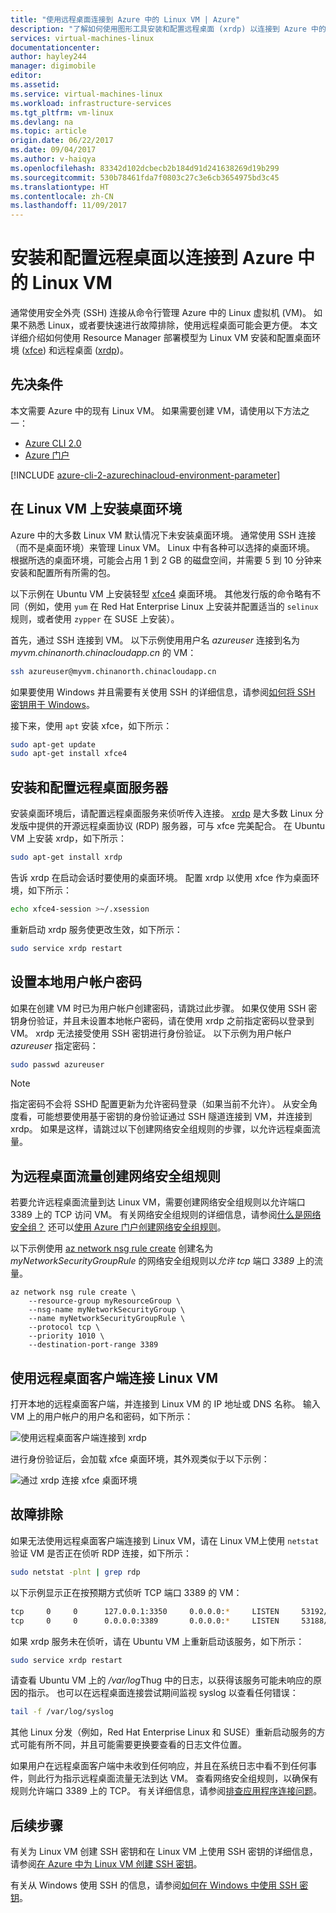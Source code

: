 ```yaml
---
title: "使用远程桌面连接到 Azure 中的 Linux VM | Azure"
description: "了解如何使用图形工具安装和配置远程桌面 (xrdp) 以连接到 Azure 中的 Linux VM"
services: virtual-machines-linux
documentationcenter: 
author: hayley244
manager: digimobile
editor: 
ms.assetid: 
ms.service: virtual-machines-linux
ms.workload: infrastructure-services
ms.tgt_pltfrm: vm-linux
ms.devlang: na
ms.topic: article
origin.date: 06/22/2017
ms.date: 09/04/2017
ms.author: v-haiqya
ms.openlocfilehash: 83342d102dcbecb2b184d91d241638269d19b299
ms.sourcegitcommit: 530b78461fda7f0803c27c3e6cb3654975bd3c45
ms.translationtype: HT
ms.contentlocale: zh-CN
ms.lasthandoff: 11/09/2017
---
```

# <a name="install-and-configure-remote-desktop-to-connect-to-a-linux-vm-in-azure"></a>安装和配置远程桌面以连接到 Azure 中的 Linux VM
通常使用安全外壳 (SSH) 连接从命令行管理 Azure 中的 Linux 虚拟机 (VM)。 如果不熟悉 Linux，或者要快速进行故障排除，使用远程桌面可能会更方便。 本文详细介绍如何使用 Resource Manager 部署模型为 Linux VM 安装和配置桌面环境 ([xfce](https://www.xfce.org)) 和远程桌面 ([xrdp](http://www.xrdp.org))。

## <a name="prerequisites"></a>先决条件
本文需要 Azure 中的现有 Linux VM。 如果需要创建 VM，请使用以下方法之一：

- [Azure CLI 2.0](quick-create-cli.md)
- [Azure 门户](quick-create-portal.md)

[!INCLUDE [azure-cli-2-azurechinacloud-environment-parameter](../../../includes/azure-cli-2-azurechinacloud-environment-parameter.md)]

## <a name="install-a-desktop-environment-on-your-linux-vm"></a>在 Linux VM 上安装桌面环境
Azure 中的大多数 Linux VM 默认情况下未安装桌面环境。 通常使用 SSH 连接（而不是桌面环境）来管理 Linux VM。 Linux 中有各种可以选择的桌面环境。 根据所选的桌面环境，可能会占用 1 到 2 GB 的磁盘空间，并需要 5 到 10 分钟来安装和配置所有所需的包。

以下示例在 Ubuntu VM 上安装轻型 [xfce4](https://www.xfce.org/) 桌面环境。 其他发行版的命令略有不同（例如，使用 `yum` 在 Red Hat Enterprise Linux 上安装并配置适当的 `selinux` 规则，或者使用 `zypper` 在 SUSE 上安装）。

首先，通过 SSH 连接到 VM。 以下示例使用用户名 *azureuser* 连接到名为 *myvm.chinanorth.chinacloudapp.cn* 的 VM：

```bash
ssh azureuser@myvm.chinanorth.chinacloudapp.cn
```

如果要使用 Windows 并且需要有关使用 SSH 的详细信息，请参阅[如何将 SSH 密钥用于 Windows](ssh-from-windows.md)。

接下来，使用 `apt` 安装 xfce，如下所示：

```bash
sudo apt-get update
sudo apt-get install xfce4
```

## <a name="install-and-configure-a-remote-desktop-server"></a>安装和配置远程桌面服务器
安装桌面环境后，请配置远程桌面服务来侦听传入连接。 [xrdp](http://xrdp.org) 是大多数 Linux 分发版中提供的开源远程桌面协议 (RDP) 服务器，可与 xfce 完美配合。 在 Ubuntu VM 上安装 xrdp，如下所示：

```bash
sudo apt-get install xrdp
```

告诉 xrdp 在启动会话时要使用的桌面环境。 配置 xrdp 以使用 xfce 作为桌面环境，如下所示：

```bash
echo xfce4-session >~/.xsession
```

重新启动 xrdp 服务使更改生效，如下所示：

```bash
sudo service xrdp restart
```

## <a name="set-a-local-user-account-password"></a>设置本地用户帐户密码
如果在创建 VM 时已为用户帐户创建密码，请跳过此步骤。 如果仅使用 SSH 密钥身份验证，并且未设置本地帐户密码，请在使用 xrdp 之前指定密码以登录到 VM。 xrdp 无法接受使用 SSH 密钥进行身份验证。 以下示例为用户帐户 *azureuser* 指定密码：

```bash
sudo passwd azureuser
```

> [!NOTE]
> 指定密码不会将 SSHD 配置更新为允许密码登录（如果当前不允许）。 从安全角度看，可能想要使用基于密钥的身份验证通过 SSH 隧道连接到 VM，并连接到 xrdp。 如果是这样，请跳过以下创建网络安全组规则的步骤，以允许远程桌面流量。

## <a name="create-a-network-security-group-rule-for-remote-desktop-traffic"></a>为远程桌面流量创建网络安全组规则
若要允许远程桌面流量到达 Linux VM，需要创建网络安全组规则以允许端口 3389 上的 TCP 访问 VM。 有关网络安全组规则的详细信息，请参阅[什么是网络安全组？](../../virtual-network/virtual-networks-nsg.md?toc=%2fvirtual-machines%2flinux%2ftoc.json) 还可以[使用 Azure 门户创建网络安全组规则](../windows/nsg-quickstart-portal.md?toc=%2fvirtual-machines%2flinux%2ftoc.json)。

以下示例使用 [az network nsg rule create](https://docs.azure.cn/zh-cn/cli/network/nsg/rule?view=azure-cli-latest#create) 创建名为 *myNetworkSecurityGroupRule* 的网络安全组规则以*允许* *tcp* 端口 *3389* 上的流量。

```azurecli
az network nsg rule create \
    --resource-group myResourceGroup \
    --nsg-name myNetworkSecurityGroup \
    --name myNetworkSecurityGroupRule \
    --protocol tcp \
    --priority 1010 \
    --destination-port-range 3389
```

## <a name="connect-your-linux-vm-with-a-remote-desktop-client"></a>使用远程桌面客户端连接 Linux VM
打开本地的远程桌面客户端，并连接到 Linux VM 的 IP 地址或 DNS 名称。 输入 VM 上的用户帐户的用户名和密码，如下所示：

![使用远程桌面客户端连接到 xrdp](./media/use-remote-desktop/remote-desktop-client.png)

进行身份验证后，会加载 xfce 桌面环境，其外观类似于以下示例：

![通过 xrdp 连接 xfce 桌面环境](./media/use-remote-desktop/xfce-desktop-environment.png)

## <a name="troubleshoot"></a>故障排除
如果无法使用远程桌面客户端连接到 Linux VM，请在 Linux VM上使用 `netstat` 验证 VM 是否正在侦听 RDP 连接，如下所示：

```bash
sudo netstat -plnt | grep rdp
```

以下示例显示正在按预期方式侦听 TCP 端口 3389 的 VM：

```bash
tcp     0     0      127.0.0.1:3350     0.0.0.0:*     LISTEN     53192/xrdp-sesman
tcp     0     0      0.0.0.0:3389       0.0.0.0:*     LISTEN     53188/xrdp
```

如果 xrdp 服务未在侦听，请在 Ubuntu VM 上重新启动该服务，如下所示：

```bash
sudo service xrdp restart
```

请查看 Ubuntu VM 上的 */var/log*Thug 中的日志，以获得该服务可能未响应的原因的指示。 也可以在远程桌面连接尝试期间监视 syslog 以查看任何错误：

```bash
tail -f /var/log/syslog
```

其他 Linux 分发（例如，Red Hat Enterprise Linux 和 SUSE）重新启动服务的方式可能有所不同，并且可能需要更换要查看的日志文件位置。

如果用户在远程桌面客户端中未收到任何响应，并且在系统日志中看不到任何事件，则此行为指示远程桌面流量无法到达 VM。 查看网络安全组规则，以确保有规则允许端口 3389 上的 TCP。 有关详细信息，请参阅[排查应用程序连接问题](../windows/troubleshoot-app-connection.md)。

## <a name="next-steps"></a>后续步骤
有关为 Linux VM 创建 SSH 密钥和在 Linux VM 上使用 SSH 密钥的详细信息，请参阅[在 Azure 中为 Linux VM 创建 SSH 密钥](mac-create-ssh-keys.md)。

有关从 Windows 使用 SSH 的信息，请参阅[如何在 Windows 中使用 SSH 密钥](ssh-from-windows.md)。

